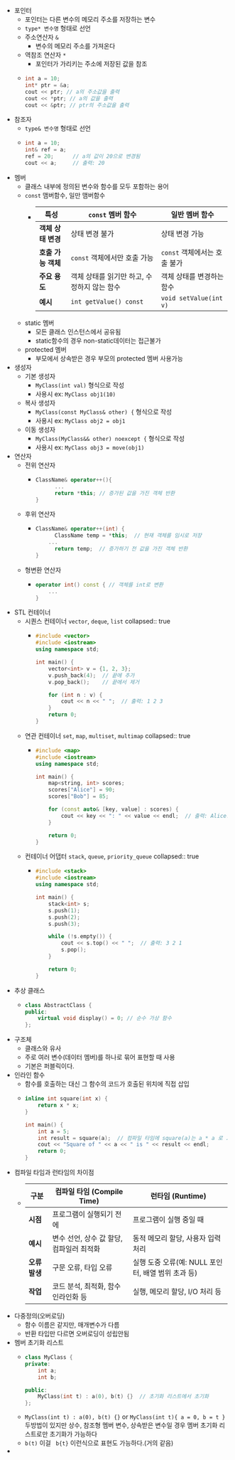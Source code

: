 - 포인터
	- 포인터는 다른 변수의 메모리 주소를 저장하는 변수
	- `type* 변수명` 형태로 선언
	- 주소연산자 `&`
		- 변수의 메모리 주소를 가져온다
	- 역참조 연산자 `*`
		- 포인터가 가리키는 주소에 저장된 값을 참조
	- ```c++
	  int a = 10;
	  int* ptr = &a; 
	  cout << ptr; // a의 주소값을 출력
	  cout << *ptr; // a의 값을 출력
	  cout << &ptr; // ptr의 주소값을 출력
	  ```
- 참조자
	- `type& 변수명` 형태로 선언
	- ```c++
	  int a = 10;
	  int& ref = a;
	  ref = 20;      // a의 값이 20으로 변경됨
	  cout << a;     // 출력: 20
	  ```
- 멤버
	- 클래스 내부에 정의된 변수와 함수를 모두 포함하는 용어
	- `const` 맴버함수, 일만 맴버함수
		- | 특성 | `const` 멤버 함수 | 일반 멤버 함수 |
		  | ---- | ---- | ---- |
		  | **객체 상태 변경** | 상태 변경 불가 | 상태 변경 가능 |
		  | **호출 가능 객체** | `const` 객체에서만 호출 가능 | `const` 객체에서는 호출 불가 |
		  | **주요 용도** | 객체 상태를 읽기만 하고, 수정하지 않는 함수 | 객체 상태를 변경하는 함수 |
		  | **예시** | `int getValue() const` | `void setValue(int v)` |
	- static 멤버
		- 모든 클래스 인스턴스에서 공유됨
		- static함수의 경우 non-static데이터는 접근불가
	- protected 멤버
		- 부모에서 상속받은 경우 부모의 protected 멤버 사용가능
- 생성자
	- 기본 생성자
		- `MyClass(int val)` 형식으로 작성
		- 사용시 ex: `MyClass obj1(10)`
	- 복사 생성자
		- `MyClass(const MyClass& other) {` 형식으로 작성
		- 사용시 ex: `MyClass obj2 = obj1`
	- 이동 생성자
		- `MyClass(MyClass&& other) noexcept {` 형식으로 작성
		- 사용시 ex: `MyClass obj3 = move(obj1)`
- 연산자
	- 전위 연산자
		- ```c++
		  ClassName& operator++(){
		    	...
		    	return *this; // 증가된 값을 가진 객체 반환
		  }
		  ```
	- 후위 연산자
		- ```c++
		  ClassName& operator++(int) {
		    	ClassName temp = *this;  // 현재 객체를 임시로 저장
		      ...
		    	return temp;  // 증가하기 전 값을 가진 객체 반환
		  }
		  ```
	- 형변환 연산자
		- ```c++
		  operator int() const { // 객체를 int로 변환
		      ...
		  }
		  ```
- STL 컨테이너
	- 시퀀스 컨테이너 `vector`, `deque`, `list`
	  collapsed:: true
		- ```c++
		  #include <vector>
		  #include <iostream>
		  using namespace std;
		  
		  int main() {
		      vector<int> v = {1, 2, 3};
		      v.push_back(4);  // 끝에 추가
		      v.pop_back();    // 끝에서 제거
		  
		      for (int n : v) {
		          cout << n << " ";  // 출력: 1 2 3
		      }
		      return 0;
		  }
		  ```
	- 연관 컨테이너 `set`, `map`, `multiset`, `multimap`
	  collapsed:: true
		- ```c++
		  #include <map>
		  #include <iostream>
		  using namespace std;
		  
		  int main() {
		      map<string, int> scores;
		      scores["Alice"] = 90;
		      scores["Bob"] = 85;
		  
		      for (const auto& [key, value] : scores) {
		          cout << key << ": " << value << endl;  // 출력: Alice: 90, Bob: 85
		      }
		  
		      return 0;
		  }
		  ```
	- 컨테이너 어댑터 `stack`, `queue`, `priority_queue`
	  collapsed:: true
		- ```c++
		  #include <stack>
		  #include <iostream>
		  using namespace std;
		  
		  int main() {
		      stack<int> s;
		      s.push(1);
		      s.push(2);
		      s.push(3);
		  
		      while (!s.empty()) {
		          cout << s.top() << " ";  // 출력: 3 2 1
		          s.pop();
		      }
		  
		      return 0;
		  }
		  ```
- 추상 클래스
	- ```c++
	  class AbstractClass {
	  public:
	      virtual void display() = 0; // 순수 가상 함수
	  };
	  ```
- 구조체
	- 클래스와 유사
	- 주로 여러 변수(데이터 멤버)를 하나로 묶어 표현할 때 사용
	- 기본은 퍼블릭이다.
- 인라인 함수
	- 함수를 호출하는 대신 그 함수의 코드가 호출된 위치에 직접 삽입
	- ```c++
	  inline int square(int x) {
	      return x * x;
	  }
	  
	  int main() {
	      int a = 5;
	      int result = square(a);  // 컴파일 타임에 square(a)는 a * a 로 교체되서 실행됨
	      cout << "Square of " << a << " is " << result << endl;
	      return 0;
	  }
	  ```
- 컴파일 타임과 런타임의 차이점
	- | 구분 | 컴파일 타임 (Compile Time) | 런타임 (Runtime) |
	  | ---- | ---- | ---- |
	  | **시점** | 프로그램이 실행되기 전에 | 프로그램이 실행 중일 때 |
	  | **예시** | 변수 선언, 상수 값 할당, 컴파일러 최적화 | 동적 메모리 할당, 사용자 입력 처리 |
	  | **오류 발생** | 구문 오류, 타입 오류 | 실행 도중 오류(예: NULL 포인터, 배열 범위 초과 등) |
	  | **작업** | 코드 분석, 최적화, 함수 인라인화 등 | 실행, 메모리 할당, I/O 처리 등 |
- 다중정의(오버로딩)
	- 함수 이름은 같지만, 매개변수가 다름
	- 반환 타입만 다르면 오버로딩이 성립안됨
- 멤버 초기화 리스트
	- ```c++
	  class MyClass {
	  private:
	      int a;
	      int b;
	  
	  public:
	      MyClass(int t) : a(0), b(t) {}  // 초기화 리스트에서 초기화
	  };
	  ```
	- `MyClass(int t) : a(0), b(t) {}` or `MyClass(int t){ a = 0, b = t }` 두방법이 있지만 상수, 참조형 멤버 변수, 상속받은 변수일 경우 멤버 초기화 리스트로만 초기화가 가능하다
	- `b(t)` 이걸 ` b{t}` 이런식으로 표현도 가능하다.(거의 같음)
-